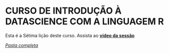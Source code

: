 # CURSO DE INTRODUÇÃO À DATASCIENCE COM A LINGUAGEM R
Esta é a Sétima lição deste curso.
Assista ao [**vídeo da  sessão**](https://youtu.be/7osAQUn2pnw)

[*Pasta completa*](https://github.com/cleuton/datascience/tree/master/R-course/lesson8)